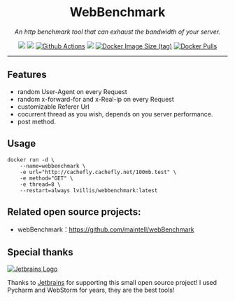 <div align="center">

# WebBenchmark
*An http benchmark tool that can exhaust the bandwidth of your server.*

[![](https://img.shields.io/github/license/lvillis/webbenchmark?style=flat-square)](https://github.com/lvillis/webbenchmark)
[![](https://img.shields.io/github/repo-size/lvillis/webbenchmark?style=flat-square&color=328657)](https://github.com/lvillis/webbenchmark)
[![Github Actions](https://img.shields.io/github/actions/workflow/status/lvillis/webbenchmark/docker-publish.yml?style=flat-square)](https://github.com/lvillis/webbenchmark/actions)
[![](https://img.shields.io/github/last-commit/lvillis/webBenchmark?style=flat-square&label=commits)](https://github.com/lvillis/webbenchmark)
[![Docker Image Size (tag)](https://img.shields.io/docker/image-size/lvillis/webbenchmark/latest?style=flat-square)](https://hub.docker.com)
[![Docker Pulls](https://img.shields.io/docker/pulls/lvillis/webbenchmark?style=flat-square)](https://hub.docker.com)

</div>

---

## Features

* random User-Agent on every Request
* random x-forward-for and x-Real-ip on every Request
* customizable Referer Url
* cocurrent thread as you wish, depends on you server performance.
* post method.

## Usage
```
docker run -d \
    --name=webbenchmark \
    -e url="http://cachefly.cachefly.net/100mb.test" \
    -e method="GET" \
    -e thread=8 \
    --restart=always lvillis/webbenchmark:latest
```

## Related open source projects:

* webBenchmark：https://github.com/maintell/webBenchmark

## Special thanks

[![Jetbrains Logo](https://krwu.github.io/img/jetbrains.svg)](https://www.jetbrains.com/?from=serverstatus)

Thanks to [Jetbrains](https://www.jetbrains.com/?from=serverstatus) for supporting this small open source project! I
used Pycharm and WebStorm for years, they are the best tools!